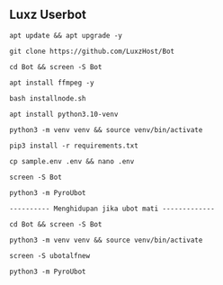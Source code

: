 ## Luxz Userbot
```
apt update && apt upgrade -y
```
```
git clone https://github.com/LuxzHost/Bot
```
```
cd Bot && screen -S Bot
```
```
apt install ffmpeg -y
```
```
bash installnode.sh
```
```
apt install python3.10-venv
```
```
python3 -m venv venv && source venv/bin/activate
```
```
pip3 install -r requirements.txt
```
```
cp sample.env .env && nano .env
```
```
screen -S Bot
```
```
python3 -m PyroUbot
```
```
---------- Menghidupan jika ubot mati -------------
```
```
cd Bot && screen -S Bot
```
```
python3 -m venv venv && source venv/bin/activate
```
```
screen -S ubotalfnew
```
```
python3 -m PyroUbot
```
